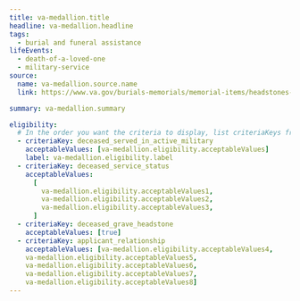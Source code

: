 ```yaml
---
title: va-medallion.title
headline: va-medallion.headline
tags:
  - burial and funeral assistance
lifeEvents:
  - death-of-a-loved-one
  - military-service
source:
  name: va-medallion.source.name
  link: https://www.va.gov/burials-memorials/memorial-items/headstones-markers-medallions/

summary: va-medallion.summary

eligibility:
  # In the order you want the criteria to display, list criteriaKeys from the csv here, each followed by a comma-separated list of which values indicate eligibility for that criteria. Wrap individual values in quotes if they have inner commas.
  - criteriaKey: deceased_served_in_active_military
    acceptableValues: [va-medallion.eligibility.acceptableValues]
    label: va-medallion.eligibility.label
  - criteriaKey: deceased_service_status
    acceptableValues:
      [
        va-medallion.eligibility.acceptableValues1,
        va-medallion.eligibility.acceptableValues2,
        va-medallion.eligibility.acceptableValues3,
      ]
  - criteriaKey: deceased_grave_headstone
    acceptableValues: [true]
  - criteriaKey: applicant_relationship
    acceptableValues: [va-medallion.eligibility.acceptableValues4, 
    va-medallion.eligibility.acceptableValues5, 
    va-medallion.eligibility.acceptableValues6, 
    va-medallion.eligibility.acceptableValues7, 
    va-medallion.eligibility.acceptableValues8]
---
```

